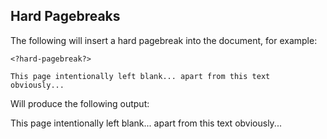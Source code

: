 ## Hard Pagebreaks

The following will insert a hard pagebreak into the document, for example:

	<?hard-pagebreak?>

	This page intentionally left blank... apart from this text obviously...

Will produce the following output:

<?hard-pagebreak?>

This page intentionally left blank... apart from this text obviously...
